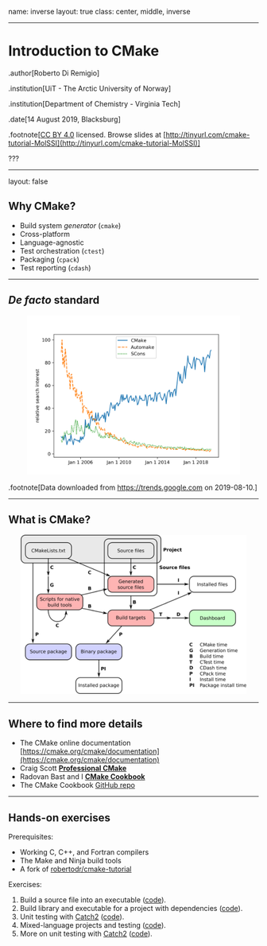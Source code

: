 name: inverse
layout: true
class: center, middle, inverse

---

# Introduction to CMake

.author[Roberto Di Remigio]

.institution[UiT - The Arctic University of Norway]

.institution[Department of Chemistry - Virginia Tech]

.date[14 August 2019, Blacksburg]

.footnote[[CC BY 4.0](https://creativecommons.org/licenses/by/4.0/) licensed.
Browse slides at [http://tinyurl.com/cmake-tutorial-MolSSI](http://tinyurl.com/cmake-tutorial-MolSSI)]

???

---
layout: false

## Why CMake?

- Build system _generator_ (`cmake`)
- Cross-platform
- Language-agnostic
- Test orchestration (`ctest`)
- Packaging (`cpack`)
- Test reporting (`cdash`)

---

## _De facto_ standard

<p style="text-align:center;"><img alt="CMake times" src="figures/trends/2019-08-10_trends.png" style="width: 85%"></p>
<p style="clear: both;">

.footnote[Data downloaded from https://trends.google.com on 2019-08-10.]

---

## What is CMake?

<p style="text-align:center;"><img alt="CMake times" src="figures/cmake-times/cmake-times.jpg" style="width: 90%"></p>
<p style="clear: both;">

---

## Where to find more details

- The CMake online documentation [https://cmake.org/cmake/documentation](https://cmake.org/cmake/documentation)
- Craig Scott [**Professional CMake**](https://crascit.com/professional-cmake/)
- Radovan Bast and I [**CMake Cookbook**](https://www.packtpub.com/application-development/cmake-cookbook)
- The CMake Cookbook [GitHub repo](https://github.com/dev-cafe/cmake-cookbook)

---

## Hands-on exercises

Prerequisites:
- Working C, C++, and Fortran compilers
- The Make and Ninja build tools
- A fork of [robertodr/cmake-tutorial](git@github.com:robertodr/cmake-tutorial.git)

Exercises:
1. Build a source file into an executable ([code](https://github.com/robertodr/cmake-tutorial/tree/master/example-01)).
2. Build library and executable for a project with dependencies ([code](https://github.com/robertodr/cmake-tutorial/tree/master/example-02)). 
3. Unit testing with [Catch2](https://github.com/catchorg/Catch2) ([code](https://github.com/robertodr/cmake-tutorial/tree/master/example-03)).
3. Mixed-language projects and testing ([code](https://github.com/robertodr/cmake-tutorial/tree/master/example-04)).
4. More on unit testing with [Catch2](https://github.com/catchorg/Catch2) ([code](https://github.com/robertodr/cmake-tutorial/tree/master/example-05)).
